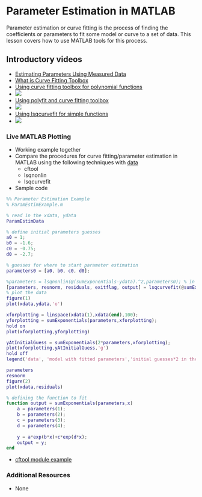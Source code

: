 # **Parameter Estimation in MATLAB**
Parameter estimation or curve fitting is the process of finding the coefficients or parameters to fit some model or curve to a set of data.
This lesson covers how to use MATLAB tools for this process.

## **Introductory videos**
* [Estimating Parameters Using Measured Data](https://www.mathworks.com/videos/estimating-parameters-of-a-dc-motor-68856.html)
* [What is Curve Fitting Toolbox](https://www.mathworks.com/videos/curve-fitting-toolbox-overview-61198.html)
* [Using curve fitting toolbox for polynomial functions](https://www.youtube.com/watch?v=dc7YdW_3wGs&feature=emb_title&ab_channel=AnselmGriffin)
* [![](http://img.youtube.com/vi/dc7YdW_3wGs/0.jpg)](http://www.youtube.com/watch?v=dc7YdW_3wGs "")
* [Using polyfit and curve fitting toolbox](https://www.youtube.com/watch?v=NsT5BAofRN0&feature=emb_title&ab_channel=LearnChemE)
* [![](http://img.youtube.com/vi/NsT5BAofRN0/0.jpg)](http://www.youtube.com/watch?v=NsT5BAofRN0 "")
* [Using lsqcurvefit for simple functions](https://www.youtube.com/watch?v=kXAtvLHJAus&feature=emb_title&ab_channel=FreeSource)
* [![](http://img.youtube.com/vi/kXAtvLHJAus/0.jpg)](http://www.youtube.com/watch?v=kXAtvLHJAus "")

### **Live MATLAB Plotting**
* Working example together
* Compare the procedures for curve fitting/parameter estimation in MATLAB using the following techniques with [data](https://bitbucket.org/ashleefv/checlassfa20/src/master/In%20Class%20Problem%20Activities/MATLAB/ParamEstimData.m)
  * cftool
  * lsqnonlin
  * lsqcurvefit
* Sample code
```matlab
%% Parameter Estimation Example
% ParamEstimExample.m

% read in the xdata, ydata
ParamEstimData

% define initial parameters guesses
a0 = 1;
b0 = -1.6;
c0 = -0.75;
d0 = -2.7;

% guesses for where to start parameter estimation
parameters0 = [a0, b0, c0, d0]; 

%parameters = lsqnonlin(@(sumExponentials-ydata).^2,parameters0); % in MATLAB documentation x is the parameters, not the xaxis or xdata
[parameters, resnorm, residuals, exitflag, output] = lsqcurvefit(@sumExponentials, parameters0,xdata,ydata); % in MATLAB documentation x is the parameters, not the xaxis or xdata
% plot the data
figure(1)
plot(xdata,ydata,'o')

xforplotting = linspace(xdata(1),xdata(end),100);
yforplotting = sumExponentials(parameters,xforplotting);
hold on
plot(xforplotting,yforplotting)

yAtInitialGuess = sumExponentials(2*parameters,xforplotting);
plot(xforplotting,yAtInitialGuess,'g')
hold off
legend('data', 'model with fitted parameters','initial guesses*2 in the model')

parameters
resnorm
figure(2)
plot(xdata,residuals)

% defining the function to fit
function output = sumExponentials(parameters,x)
    a = parameters(1);
    b = parameters(2);
    c = parameters(3);
    d = parameters(4);
    
    y = a*exp(b*x)+c*exp(d*x);
    output = y;
end
```
* [cftool module example](https://bitbucket.org/ashleefv/checlassfa20/src/master/In%20Class%20Problem%20Solutions/MATLAB/CurveFit1Example.sfit)

### **Additional Resources**
* None
